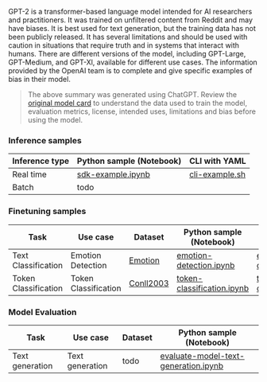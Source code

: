 GPT-2 is a transformer-based language model intended for AI researchers and practitioners. It was trained on unfiltered content from Reddit and may have biases. It is best used for text generation, but the training data has not been publicly released. It has several limitations and should be used with caution in situations that require truth and in systems that interact with humans. There are different versions of the model, including GPT-Large, GPT-Medium, and GPT-Xl, available for different use cases. The information provided by the OpenAI team is to complete and give specific examples of bias in their model.


> The above summary was generated using ChatGPT. Review the [original model card](https://huggingface.co/gpt2) to understand the data used to train the model, evaluation metrics, license, intended uses, limitations and bias before using the model.

### Inference samples

Inference type|Python sample (Notebook)|CLI with YAML
|--|--|--|
Real time|[sdk-example.ipynb](https://aka.ms/azureml-infer-sdk)|[cli-example.sh](https://aka.ms/azureml-infer-cli)
Batch | todo


### Finetuning samples

Task|Use case|Dataset|Python sample (Notebook)|CLI with YAML
|---|--|--|--|--|
Text Classification|Emotion Detection|[Emotion](https://huggingface.co/datasets/dair-ai/emotion)|[emotion-detection.ipynb](https://aka.ms/azureml-ft-sdk-emotion-detection)|[emotion-detection.sh](https://aka.ms/azureml-ft-cli-emotion-detection)
Token Classification|Token Classification|[Conll2003](https://huggingface.co/datasets/conll2003)|[token-classification.ipynb](https://aka.ms/azureml-ft-sdk-token-classification)|[token-classification.sh](https://aka.ms/azureml-ft-cli-token-classification)


### Model Evaluation

|Task|Use case|Dataset|Python sample (Notebook)|
|---|--|--|--|
|Text generation|Text generation|todo|[evaluate-model-text-generation.ipynb](https://aka.ms/azureml-eval-sdk-text-generation/)|
